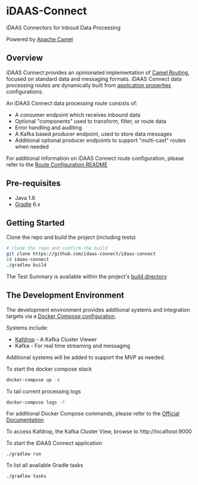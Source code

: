 # iDAAS-Connect
iDAAS Connectors for Inboud Data Processing

Powered by [Apache Camel](https://camel.apache.org/)

## Overview
iDAAS Connect provides an opinionated implementation of [Camel Routing](https://camel.apache.org/manual/latest/routes.html), focused
on standard data and messaging formats. iDAAS Connect data processing routes are dynamically built from [application properties](src/main/resources/application.properties)
configurations.

An iDAAS Connect data processing route consists of:
- A consumer endpoint which receives inbound data
- Optional "components" used to transform, filter, or route data
- Error handling and auditing 
- A Kafka based producer endpoint, used to store data messages
- Additional optional producer endpoints to support "multi-cast" routes when needed

For additional information on iDAAS Connect route configuration, please refer to the [Route Configuration README](ROUTE-CONFIGURATION.md)

## Pre-requisites
- Java 1.8
- [Gradle](https://gradle.org/) 6.x

## Getting Started 
Clone the repo and build the project (including tests)
```sh
# clone the repo and confirm the build
git clone https://github.com/idaas-connect/idaas-connect
cd idaas-connect
./gradlew build
```
The Test Summary is available within the project's [build directory](./build/reports/tests/test/index.html)

## The Development Environment
The development environment provides additional systems and integration targets via a [Docker Compose configuration](docker-compose.yml).

Systems include:
- [Kafdrop](https://github.com/obsidiandynamics/kafdrop) - A Kafka Cluster Viewer
- Kafka - For real time streaming and messaging

Additional systems will be added to support the MVP as needed.

To start the docker compose stack
```sh
docker-compose up -d
```

To tail current processing logs
```sh
docker-compose logs -f 
```

For additional Docker Compose commands, please refer to the [Official Documentation](https://docs.docker.com/compose/reference/overview/)

To access Kafdrop, the Kafka Cluster View, browse to http://localhost:9000

To start the iDAAS Connect application
```
./gradlew run
```

To list all available Gradle tasks
```
./gradlew tasks
```